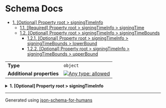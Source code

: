 # Schema Docs

- [1. [Optional] Property root > signingTimeInfo](#signingTimeInfo)
  - [1.1. [Required] Property root > signingTimeInfo > signingTime](#signingTimeInfo_signingTime)
  - [1.2. [Optional] Property root > signingTimeInfo > signingTimeBounds](#signingTimeInfo_signingTimeBounds)
    - [1.2.1. [Optional] Property root > signingTimeInfo > signingTimeBounds > lowerBound](#signingTimeInfo_signingTimeBounds_lowerBound)
    - [1.2.2. [Optional] Property root > signingTimeInfo > signingTimeBounds > upperBound](#signingTimeInfo_signingTimeBounds_upperBound)

|                           |                                                                                                                                   |
| ------------------------- | --------------------------------------------------------------------------------------------------------------------------------- |
| **Type**                  | `object`                                                                                                                          |
| **Additional properties** | [![Any type: allowed](https://img.shields.io/badge/Any%20type-allowed-green)](# "Additional Properties of any type are allowed.") |

<details>
<summary>
<strong> <a name="signingTimeInfo"></a>1. [Optional] Property root > signingTimeInfo</strong>  

</summary>
<blockquote>

|                           |                                                                                                                                   |
| ------------------------- | --------------------------------------------------------------------------------------------------------------------------------- |
| **Type**                  | `object`                                                                                                                          |
| **Additional properties** | [![Any type: allowed](https://img.shields.io/badge/Any%20type-allowed-green)](# "Additional Properties of any type are allowed.") |
| **Defined in**            | #/definitions/dss2-SigningTimeInfoType                                                                                            |

<details>
<summary>
<strong> <a name="signingTimeInfo_signingTime"></a>1.1. [Required] Property root > signingTimeInfo > signingTime</strong>  

</summary>
<blockquote>

|            |                |
| ---------- | -------------- |
| **Type**   | `integer`      |
| **Format** | `utc-millisec` |

</blockquote>
</details>

<details>
<summary>
<strong> <a name="signingTimeInfo_signingTimeBounds"></a>1.2. [Optional] Property root > signingTimeInfo > signingTimeBounds</strong>  

</summary>
<blockquote>

|                           |                                                                                                                                   |
| ------------------------- | --------------------------------------------------------------------------------------------------------------------------------- |
| **Type**                  | `object`                                                                                                                          |
| **Additional properties** | [![Any type: allowed](https://img.shields.io/badge/Any%20type-allowed-green)](# "Additional Properties of any type are allowed.") |
| **Defined in**            | #/definitions/dss2-SigningTimeInfoType%3ASigningTimeBoundaries                                                                    |

<details>
<summary>
<strong> <a name="signingTimeInfo_signingTimeBounds_lowerBound"></a>1.2.1. [Optional] Property root > signingTimeInfo > signingTimeBounds > lowerBound</strong>  

</summary>
<blockquote>

|            |                |
| ---------- | -------------- |
| **Type**   | `integer`      |
| **Format** | `utc-millisec` |

</blockquote>
</details>

<details>
<summary>
<strong> <a name="signingTimeInfo_signingTimeBounds_upperBound"></a>1.2.2. [Optional] Property root > signingTimeInfo > signingTimeBounds > upperBound</strong>  

</summary>
<blockquote>

|            |                |
| ---------- | -------------- |
| **Type**   | `integer`      |
| **Format** | `utc-millisec` |

</blockquote>
</details>

</blockquote>
</details>

</blockquote>
</details>

----------------------------------------------------------------------------------------------------------------------------
Generated using [json-schema-for-humans](https://github.com/coveooss/json-schema-for-humans)